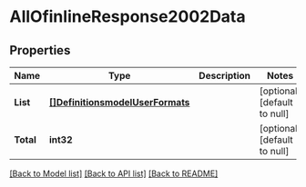 # AllOfinlineResponse2002Data

## Properties
Name | Type | Description | Notes
------------ | ------------- | ------------- | -------------
**List** | [**[]DefinitionsmodelUserFormats**](#/definitions/model.UserFormats.md) |  | [optional] [default to null]
**Total** | **int32** |  | [optional] [default to null]

[[Back to Model list]](../README.md#documentation-for-models) [[Back to API list]](../README.md#documentation-for-api-endpoints) [[Back to README]](../README.md)

